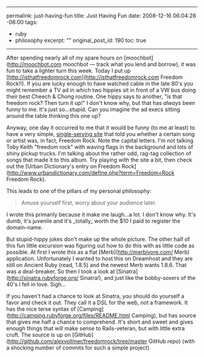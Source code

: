 ----- 
permalink: just-having-fun
title: Just Having Fun
date: 2008-12-16 06:04:28 -08:00
tags:
- ruby
- philosophy
excerpt: ""
original_post_id: 190
toc: true
-----
After spending nearly all of my spare hours on [moochbot](http://moochbot.com moochbot — track what you lend and borrow), it was fun to take a lighter turn this week. Today I put up [http://isthatfreedomrock.com](http://isthatfreedomrock.com Freedom Rock!!). If you are lucky enough to have watched cable in the late 80's you might remember a TV ad in which two hippies sit in front of a VW bus doing their best Cheech &amp; Chong routine. One hippy says to another, "is that freedom rock? Then turn it up!" I don't know why, but that has _always_ been funny to me. It's just so&#8230;stupid. Can you imagine the ad execs sitting around the table thinking this one up?

Anyway, one day it occurred to me that it would be funny (to me at least) to have a very simple, [single-serving site](http://kottke.org/08/02/single-serving-sites) that told you whether a certain song or artist was, in fact, Freedom Rock. Note the capital letters. I'm not talking Toby Keith "freedom rock" with waving flags in the background and lots of shiny pickup trucks. I'm talking about the rather odd, rag-tag collection of songs that made it to this album. Try playing with the site a bit, then check out the [Urban Dictionary's entry on Freedom Rock](http://www.urbandictionary.com/define.php?term=Freedom+Rock Freedom Rock).

This leads to one of the pillars of my personal philosophy:

<blockquote>
  Amuse yourself first, worry about your audience later.
</blockquote>
I wrote this primarily because it make me laugh&#8230;a lot. I don't know why. It's dumb, it's juvenile and it's _totally_ worth the $10 I paid to register the domain-name.

But stupid-hippy jokes don't make up the whole picture. The other half of this fun little excursion was figuring out how to do this with as little code as possible. At first I wrote this as a flat [Merb](http://merbivore.com/ Merb) application. Unfortunately I wanted to host this on Dreamhost and they are still on Ancient Ruby (read, 1.8.5) and the newest Merb wants 1.8.6. That was a deal-breaker. So then I took a look at [Sinatra](http://sinatra.rubyforge.org/ Sinatra!), and just like the bobby-soxers of the 40's I fell in love. Sigh&#8230;

If you haven't had a chance to look at Sinatra, you should do yourself a favor and check it out. They call it a DSL for the web, _not_ a framework. It has the nice terse syntax of [Camping](http://camping.rubyforge.org/files/README.html Camping), but has source that gives me half a chance to comprehend. It's short and sweet and gives enough things that will make sense to Rails-veteran, but with little extra cruft. The source is up on [GitHub](http://github.com/alexvollmer/freedomrock/tree/master GitHub repo) (with a shocking number of commits for such a simple project).

